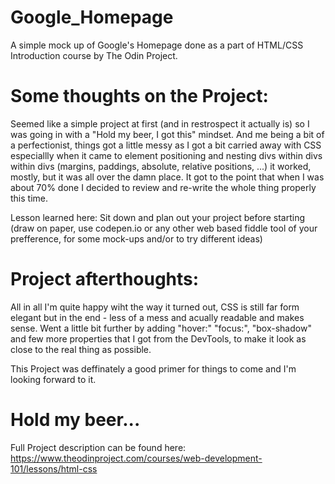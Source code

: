 # Google_Homepage

A simple mock up of Google's Homepage done as a part of HTML/CSS Introduction course by The Odin Project.

# Some thoughts on the Project: 

Seemed like a simple project at first (and in restrospect it actually is) so I was going in with a "Hold my beer, I got this" mindset. And me being a bit of a perfectionist, things got a little messy as I got a bit carried away with CSS especiallly when it came to element positioning and nesting divs within divs within divs (margins, paddings, absolute, relative positions, ...) it worked, mostly, but it was all over the damn place. It got to the point that when I was about 70% done I decided to review and re-write the whole thing properly this time.

Lesson learned here: Sit down and plan out your project before starting (draw on paper, use codepen.io or any other web based fiddle tool of your prefference, for some mock-ups and/or to try different ideas)

# Project afterthoughts: 

All in all I'm quite happy wiht the way it turned out, CSS is still far form elegant but in the end - less of a mess and acually readable and makes sense. Went a little bit further by adding "hover:" "focus:", "box-shadow" and few more properties that I got from the DevTools, to make it look as close to the real thing as possible.

This Project was deffinately a good primer for things to come and I'm looking forward to it.

# Hold my beer...

Full Project description can be found here: https://www.theodinproject.com/courses/web-development-101/lessons/html-css

